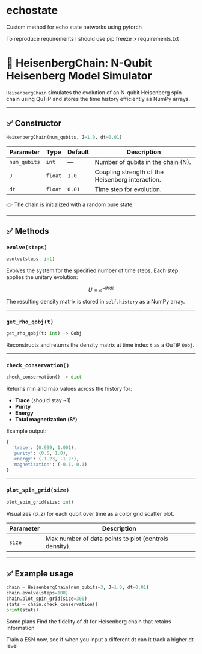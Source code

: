 # echostate
Custom method for echo state networks using pytorch

To reproduce requirements I should use pip freeze > requirements.txt

# 🧠 HeisenbergChain: N-Qubit Heisenberg Model Simulator

`HeisenbergChain` simulates the evolution of an N-qubit Heisenberg spin chain using QuTiP and stores the time history efficiently as NumPy arrays.

---

## ✅ Constructor

```python
HeisenbergChain(num_qubits, J=1.0, dt=0.01)
```

| Parameter    | Type    | Default | Description                                      |
| ------------ | ------- | ------- | ------------------------------------------------ |
| `num_qubits` | `int`   | —       | Number of qubits in the chain (N).               |
| `J`          | `float` | `1.0`   | Coupling strength of the Heisenberg interaction. |
| `dt`         | `float` | `0.01`  | Time step for evolution.                         |

👉 The chain is initialized with a random pure state.

---

## ✅ Methods

### `evolve(steps)`

```python
evolve(steps: int)
```

Evolves the system for the specified number of time steps. Each step applies the unitary evolution:

$$
U = e^{-i H dt}
$$

The resulting density matrix is stored in `self.history` as a NumPy array.

---

### `get_rho_qobj(t)`

```python
get_rho_qobj(t: int) -> Qobj
```

Reconstructs and returns the density matrix at time index `t` as a QuTiP `Qobj`.

---

### `check_conservation()`

```python
check_conservation() -> dict
```

Returns min and max values across the history for:

* **Trace** (should stay \~1)
* **Purity**
* **Energy**
* **Total magnetization ⟨Sᶻ⟩**

Example output:

```python
{
  'trace': (0.999, 1.001),
  'purity': (0.5, 1.0),
  'energy': (-1.23, -1.23),
  'magnetization': (-0.1, 0.1)
}
```

---

### `plot_spin_grid(size)`

```python
plot_spin_grid(size: int)
```

Visualizes ⟨σ\_z⟩ for each qubit over time as a color grid scatter plot.

| Parameter | Description                                           |
| --------- | ----------------------------------------------------- |
| `size`    | Max number of data points to plot (controls density). |

---

## ✅ Example usage

```python
chain = HeisenbergChain(num_qubits=3, J=1.0, dt=0.01)
chain.evolve(steps=100)
chain.plot_spin_grid(size=300)
stats = chain.check_conservation()
print(stats)
```




Some plans
Find the fidelity of dt for Heisenberg chain that retains information

Train a ESN now, see if when you input a different dt can it track a higher dt level


